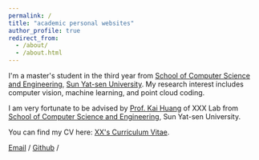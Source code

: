 ```yaml
---
permalink: /
title: "academic personal websites"
author_profile: true
redirect_from: 
  - /about/
  - /about.html
---
```


I'm a master's student in the third year from [School of Computer Science and Engineering](https://cse.sysu.edu.cn/), [Sun Yat-sen University](https://www.sysu.edu.cn/). My research interest includes computer vision, machine learning, and point cloud coding.

I am very fortunate to be advised by [Prof. Kai Huang](https://www.usilab.cn/) of XXX Lab from [School of Computer Science and Engineering]([https://cse.sysu.edu.cn/]), Sun Yat-sen University. 

You can find my CV here: [XX's Curriculum Vitae](../assets/Curriculum_Vitae.pdf).

[Email](fengmj8@mail2.sysu.edu.cn) / [Github](https://github.com/mouhefanggai2333) / 
